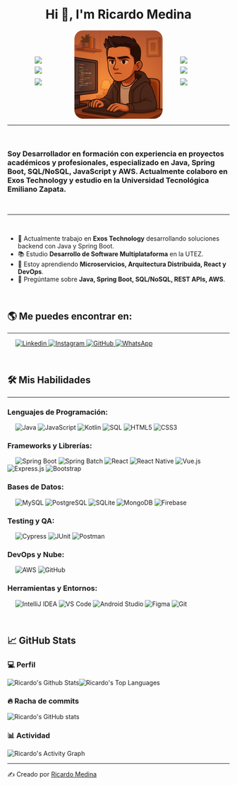 <h1 align="center">Hi 👋, I'm Ricardo Medina</h1>

<div align="center" style="display: flex; justify-content: center; align-items: center; gap: 40px;">

  <!-- Iconos izquierda -->
  <div style="display: flex; flex-direction: column; justify-content: center; gap: 10px;">
    <img src="https://cdn.jsdelivr.net/gh/devicons/devicon/icons/java/java-original.svg" width="50" style="animation: float 3s ease-in-out infinite;">
    <img src="https://cdn.jsdelivr.net/gh/devicons/devicon/icons/spring/spring-original.svg" width="50" style="animation: float 4s ease-in-out infinite;">
    <img src="https://cdn.jsdelivr.net/gh/devicons/devicon/icons/javascript/javascript-original.svg" width="50" style="animation: float 5s ease-in-out infinite;">
  </div>

  <!-- Imagen central -->
  <img src="https://github.com/ricardomv07/ricardomv07/blob/main/me.png" alt="Ricardo Medina" width="200" style="border-radius:20px;"/>

  <!-- Iconos derecha -->
  <div style="display: flex; flex-direction: column; justify-content: center; gap: 10px;">
    <img src="https://cdn.jsdelivr.net/gh/devicons/devicon/icons/mysql/mysql-original.svg" width="50" style="animation: float 3s ease-in-out infinite;">
    <img src="https://cdn.jsdelivr.net/gh/devicons/devicon/icons/postgresql/postgresql-original.svg" width="50" style="animation: float 4s ease-in-out infinite;">
    <img src="https://cdn.jsdelivr.net/gh/devicons/devicon/icons/docker/docker-original.svg" width="50" style="animation: float 5s ease-in-out infinite;">
  </div>

</div>

<style>
@keyframes float {
  0%, 100% { transform: translateY(0); }
  50% { transform: translateY(-10px); }
}
</style>


-------------------
&emsp;
<h3 align="left">Soy Desarrollador en formación con experiencia en proyectos académicos y profesionales, especializado en Java, Spring Boot, SQL/NoSQL, JavaScript y AWS. Actualmente colaboro en Exos Technology y estudio en la Universidad Tecnológica Emiliano Zapata.</h3>
&emsp;

-------------------
&emsp;

- 🔭 Actualmente trabajo en **Exos Technology** desarrollando soluciones backend con Java y Spring Boot.  
- 📚 Estudio **Desarrollo de Software Multiplataforma** en la UTEZ.  
- 🌱 Estoy aprendiendo **Microservicios, Arquitectura Distribuida, React y DevOps**.  
- 💬 Pregúntame sobre **Java, Spring Boot, SQL/NoSQL, REST APIs, AWS**.  

&emsp;

## 🌎 Me puedes encontrar en:
-------------------

&emsp;
<a href="">
    ![Linkedin](https://img.shields.io/badge/-LinkedIn-blue?style=flat-square&logo=Linkedin&logoColor=white)
</a>
<a href="">
    ![Instagram](https://img.shields.io/badge/-Instagram-000?&logo=Instagram)
</a>
<a href="">
    ![GitHub](https://img.shields.io/github/followers/?label=follow&style=social)
</a>
<a href="">
    ![WhatsApp](https://img.shields.io/badge/-WhatsApp-000?&logo=WhatsApp)
</a>

&emsp;

## 🛠️ Mis Habilidades
-------------------
### Lenguajes de Programación:
&emsp;
![Java](https://img.shields.io/badge/-Java-000?&logo=Java)
![JavaScript](https://img.shields.io/badge/-JavaScript-000?&logo=JavaScript)
![Kotlin](https://img.shields.io/badge/-Kotlin-000?&logo=Kotlin)
![SQL](https://img.shields.io/badge/-SQL-000?&logo=MySQL)
![HTML5](https://img.shields.io/badge/-HTML5-000?&logo=HTML5)
![CSS3](https://img.shields.io/badge/-CSS3-000?&logo=CSS3)

### Frameworks y Librerías:
&emsp;
![Spring Boot](https://img.shields.io/badge/-SpringBoot-000?&logo=Spring)
![Spring Batch](https://img.shields.io/badge/-SpringBatch-000?&logo=Spring)
![React](https://img.shields.io/badge/-React-000?&logo=React)
![React Native](https://img.shields.io/badge/-ReactNative-000?&logo=React)
![Vue.js](https://img.shields.io/badge/-Vue.js-000?&logo=Vue.js)
![Express.js](https://img.shields.io/badge/-Express.js-000?&logo=Express)
![Bootstrap](https://img.shields.io/badge/-Bootstrap-000?&logo=Bootstrap)

### Bases de Datos:
&emsp;
![MySQL](https://img.shields.io/badge/-MySQL-000?&logo=MySQL)
![PostgreSQL](https://img.shields.io/badge/-PostgreSQL-000?&logo=PostgreSQL)
![SQLite](https://img.shields.io/badge/-SQLite-000?&logo=SQLite)
![MongoDB](https://img.shields.io/badge/-MongoDB-000?&logo=MongoDB)
![Firebase](https://img.shields.io/badge/-Firebase-000?&logo=Firebase)

### Testing y QA:
&emsp;
![Cypress](https://img.shields.io/badge/-Cypress-000?&logo=Cypress)
![JUnit](https://img.shields.io/badge/-JUnit-000?&logo=Java)
![Postman](https://img.shields.io/badge/-Postman-000?&logo=Postman)

### DevOps y Nube:
&emsp;
![AWS](https://img.shields.io/badge/-AWS-000?&logo=Amazon-AWS)
![GitHub](https://img.shields.io/badge/-GitHub-000?&logo=GitHub)

### Herramientas y Entornos:
&emsp;
![IntelliJ IDEA](https://img.shields.io/badge/-IntelliJIDEA-000?&logo=IntelliJ-IDEA)
![VS Code](https://img.shields.io/badge/-VS%20Code-000?&logo=Visual-Studio-Code)
![Android Studio](https://img.shields.io/badge/-AndroidStudio-000?&logo=Android-Studio)
![Figma](https://img.shields.io/badge/-Figma-000?&logo=Figma)
![Git](https://img.shields.io/badge/-Git-000?&logo=Git)

&emsp;

## 📈 GitHub Stats

### 💻 Perfil
<img alt="Ricardo's Github Stats" src="https://github-readme-stats.vercel.app/api/?username=&show_icons=true&include_all_commits=true&count_private=true&theme=react&hide_border=true&bg_color=1F222E&title_color=F85D7F&icon_color=F8D866" height="192px"/><img alt="Ricardo's Top Languages" src="https://github-readme-stats.vercel.app/api/top-langs/?username=&langs_count=8&layout=compact&theme=react&hide_border=true&bg_color=1F222E&title_color=F85D7F&icon_color=F8D866" height="192px"/>

### 🔥 Racha de commits
![Ricardo's GitHub stats](https://github-readme-streak-stats.herokuapp.com/?user=&theme=tokyonight)

### 📊 Actividad
<img alt="Ricardo's Activity Graph" src="https://github-readme-activity-graph.cyclic.app/graph/?username=&bg_color=1F222E&color=F8D866&line=F85D7F&point=FFFFFF&hide_border=true" />

------
✍️ Creado por [Ricardo Medina]()
